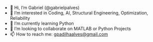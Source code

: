 - 👋 Hi, I’m Gabriel (@gabrielpalves)
- 👀 I’m interested in Coding, AI, Structural Engineering, Optimization, Reliability
- 🌱 I’m currently learning Python
- 💞️ I’m looking to collaborate on MATLAB or Python Projects
- 📫 How to reach me: gpadilhaalves@gmail.com

<!---
gabrielpalves/gabrielpalves is a ✨ special ✨ repository because its `README.md` (this file) appears on your GitHub profile.
You can click the Preview link to take a look at your changes.
--->

